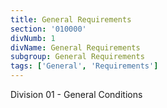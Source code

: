 ```yaml
---
title: General Requirements
section: '010000'
divNumb: 1
divName: General Requirements
subgroup: General Requirements
tags: ['General', 'Requirements']
---
```


Division 01 - General Conditions

